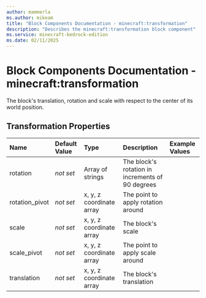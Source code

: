 ```yaml
---
author: mammerla
ms.author: mikeam
title: "Block Components Documentation - minecraft:transformation"
description: "Describes the minecraft:transformation block component"
ms.service: minecraft-bedrock-edition
ms.date: 02/11/2025 
---
```


# Block Components Documentation - minecraft:transformation

The block's translation, rotation and scale with respect to the center of its world position.


## Transformation Properties

|Name       |Default Value |Type |Description |Example Values |
|:----------|:-------------|:----|:-----------|:------------- |
| rotation | *not set* | Array of strings | The block's rotation in increments of 90 degrees |  | 
| rotation_pivot | *not set* | x, y, z coordinate array | The point to apply rotation around |  | 
| scale | *not set* | x, y, z coordinate array | The block's scale |  | 
| scale_pivot | *not set* | x, y, z coordinate array | The point to apply scale around |  | 
| translation | *not set* | x, y, z coordinate array | The block's translation |  | 